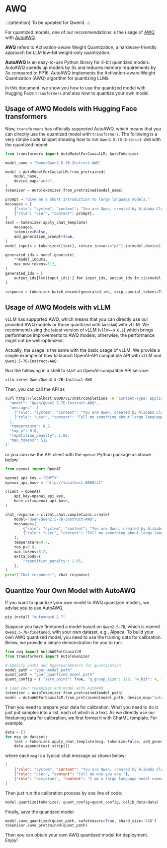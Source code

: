 # AWQ

:::{attention}
To be updated for Qwen3.
:::

For quantized models, one of our recommendations is the usage of [AWQ](https://arxiv.org/abs/2306.00978) with [AutoAWQ](https://github.com/casper-hansen/AutoAWQ). 

**AWQ** refers to Activation-aware Weight Quantization, a hardware-friendly approach for LLM low-bit weight-only quantization. 

**AutoAWQ** is an easy-to-use Python library for 4-bit quantized models. 
AutoAWQ speeds up models by 3x and reduces memory requirements by 3x compared to FP16. 
AutoAWQ implements the Activation-aware Weight Quantization (AWQ) algorithm for quantizing LLMs. 

In this document, we show you how to use the quantized model with Hugging Face `transformers` and also how to quantize your own model.

## Usage of AWQ Models with Hugging Face transformers

Now, `transformers` has officially supported AutoAWQ, which means that you can directly use the quantized model with `transformers`. 
The following is a very simple code snippet showing how to run `Qwen2.5-7B-Instruct-AWQ` with the quantized model:

```python
from transformers import AutoModelForCausalLM, AutoTokenizer

model_name = "Qwen/Qwen2.5-7B-Instruct-AWQ"

model = AutoModelForCausalLM.from_pretrained(
    model_name, 
    device_map="auto",
)
tokenizer = AutoTokenizer.from_pretrained(model_name)

prompt = "Give me a short introduction to large language models."
messages = [
    {"role": "system", "content": "You are Qwen, created by Alibaba Cloud. You are a helpful assistant."},
    {"role": "user", "content": prompt},
]
text = tokenizer.apply_chat_template(
    messages,
    tokenize=False,
    add_generation_prompt=True,
)
model_inputs = tokenizer([text], return_tensors="pt").to(model.device)

generated_ids = model.generate(
    **model_inputs,
    max_new_tokens=512,
)
generated_ids = [
    output_ids[len(input_ids):] for input_ids, output_ids in zip(model_inputs.input_ids, generated_ids)
]

response = tokenizer.batch_decode(generated_ids, skip_special_tokens=True)[0]
```

## Usage of AWQ  Models with vLLM

vLLM has supported AWQ, which means that you can directly use our provided AWQ models or those quantized with `AutoAWQ` with vLLM.
We recommend using the latest version of vLLM (`vllm>=0.6.1`) which brings performance improvements to AWQ models; otherwise, the performance might not be well-optimized.

Actually, the usage is the same with the basic usage of vLLM. 
We provide a simple example of how to launch OpenAI-API compatible API with vLLM and `Qwen2.5-7B-Instruct-AWQ`:

Run the following in a shell to start an OpenAI-compatible API service:

```bash
vllm serve Qwen/Qwen2.5-7B-Instruct-AWQ
```

Then, you can call the API as 

```bash
curl http://localhost:8000/v1/chat/completions -H "Content-Type: application/json" -d '{
  "model": "Qwen/Qwen2.5-7B-Instruct-AWQ",
  "messages": [
    {"role": "system", "content": "You are Qwen, created by Alibaba Cloud. You are a helpful assistant."},
    {"role": "user", "content": "Tell me something about large language models."}
  ],
  "temperature": 0.7,
  "top_p": 0.8,
  "repetition_penalty": 1.05,
  "max_tokens": 512
}'
```

or you can use the API client with the `openai` Python package as shown below:

```python
from openai import OpenAI

openai_api_key = "EMPTY"
openai_api_base = "http://localhost:8000/v1"

client = OpenAI(
    api_key=openai_api_key,
    base_url=openai_api_base,
)

chat_response = client.chat.completions.create(
    model="Qwen/Qwen2.5-7B-Instruct-AWQ",
    messages=[
        {"role": "system", "content": "You are Qwen, created by Alibaba Cloud. You are a helpful assistant."},
        {"role": "user", "content": "Tell me something about large language models."},
    ],
    temperature=0.7,
    top_p=0.8,
    max_tokens=512,
    extra_body={
        "repetition_penalty": 1.05,
    },
)
print("Chat response:", chat_response)
```

## Quantize Your Own Model with AutoAWQ

If you want to quantize your own model to AWQ quantized models, we advise you to use AutoAWQ. 

```bash
pip install "autoawq<0.2.7"
```

Suppose you have finetuned a model based on `Qwen2.5-7B`, which is named `Qwen2.5-7B-finetuned`, with your own dataset, e.g., Alpaca. 
To build your own AWQ quantized model, you need to use the training data for calibration. 
Below, we provide a simple demonstration for you to run:

```python
from awq import AutoAWQForCausalLM
from transformers import AutoTokenizer

# Specify paths and hyperparameters for quantization
model_path = "your_model_path"
quant_path = "your_quantized_model_path"
quant_config = { "zero_point": True, "q_group_size": 128, "w_bit": 4, "version": "GEMM" }

# Load your tokenizer and model with AutoAWQ
tokenizer = AutoTokenizer.from_pretrained(model_path)
model = AutoAWQForCausalLM.from_pretrained(model_path, device_map="auto", safetensors=True)
```

Then you need to prepare your data for calibration. 
What you need to do is just put samples into a list, each of which is a text. 
As we directly use our finetuning data for calibration, we first format it with ChatML template. 
For example,

```python
data = []
for msg in dataset:
    text = tokenizer.apply_chat_template(msg, tokenize=False, add_generation_prompt=False)
    data.append(text.strip())
```

where each `msg` is a typical chat message as shown below:

```json
[
    {"role": "system", "content": "You are Qwen, created by Alibaba Cloud. You are a helpful assistant."},
    {"role": "user", "content": "Tell me who you are."},
    {"role": "assistant", "content": "I am a large language model named Qwen..."}
]
```

Then just run the calibration process by one line of code:

```python
model.quantize(tokenizer, quant_config=quant_config, calib_data=data)
```

Finally, save the quantized model:

```python
model.save_quantized(quant_path, safetensors=True, shard_size="4GB")
tokenizer.save_pretrained(quant_path)
```

Then you can obtain your own AWQ quantized model for deployment. 
Enjoy!
